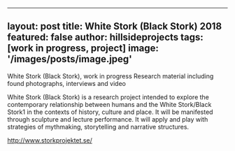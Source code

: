   ---
  layout: post
  title: White Stork (Black Stork) 2018
  featured: false
  author: hillsideprojects
  tags: [work in progress, project]
  image: '/images/posts/image.jpeg'
  ---

  White Stork (Black Stork), work in progress
  Research material including found photographs, interviews and video

  White Stork (Black Stork) is a research project intended to explore the contemporary relationship between humans and the White Stork/Black Stork1 in the contexts of history, culture and place. It will be manifested through sculpture and lecture performance. It will apply and play with strategies of mythmaking, storytelling and narrative structures. 

  http://www.storkprojektet.se/

